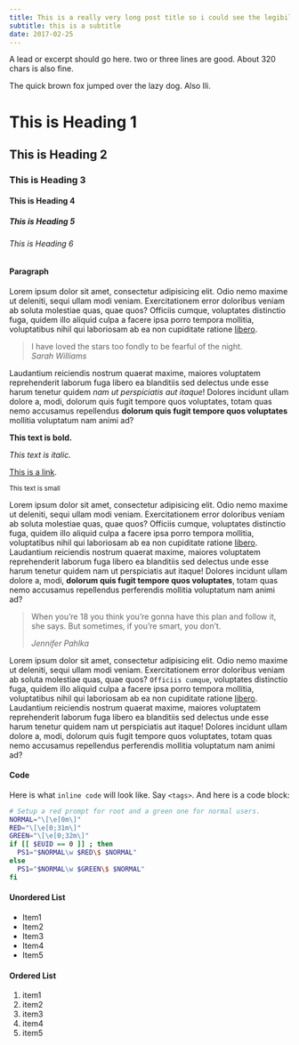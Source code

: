 ```yaml
---
title: This is a really very long post title so i could see the legibility over multiple lines. Let's make it even longer to stretch it over multiple lines
subtitle: this is a subtitle
date: 2017-02-25
---
```


<p>A lead or excerpt should go here. two or three lines are good. About 320 chars is also fine.</p>

<p>The quick brown fox jumped over the lazy dog. Also Ili.</p>

<!--more-->

# This is Heading 1
## This is Heading 2
### This is Heading 3
#### This is Heading 4
##### This is Heading 5
###### This is Heading 6

<h4>Paragraph</h4>
<p>Lorem ipsum dolor sit amet, consectetur adipisicing elit. Odio nemo maxime ut deleniti, sequi ullam modi veniam. Exercitationem error doloribus veniam ab soluta molestiae quas, quae quos? Officiis cumque, voluptates distinctio fuga, quidem illo aliquid culpa a facere ipsa porro tempora mollitia, voluptatibus nihil qui laboriosam ab ea non cupiditate ratione <a href="#">libero</a>. </p>

<blockquote>
I have loved the stars too fondly to be fearful of the night.<br>
<cite>Sarah Williams</cite>
</blockquote>


<p>Laudantium reiciendis nostrum quaerat maxime, maiores voluptatem reprehenderit laborum fuga libero ea blanditiis sed delectus unde esse harum tenetur quidem <em>nam ut perspiciatis aut itaque</em>! Dolores incidunt ullam dolore a, modi, dolorum quis fugit tempore quos voluptates, totam quas nemo accusamus repellendus <strong>dolorum quis fugit tempore quos voluptates</strong> mollitia voluptatum nam animi ad?</p>

<p><strong>This text is bold.</strong></p>
<p><em>This text is italic.</em></p>
<p><a href="#">This is a link</a>.</p>
<p><small>This text is small</small></p>

<p>Lorem ipsum dolor sit amet, consectetur adipisicing elit. Odio nemo maxime ut deleniti, sequi ullam modi veniam. Exercitationem error doloribus veniam ab soluta molestiae quas, quae quos? Officiis cumque, voluptates distinctio fuga, quidem illo aliquid culpa a facere ipsa porro tempora mollitia, voluptatibus nihil qui laboriosam ab ea non cupiditate ratione <a href="#">libero</a>. Laudantium reiciendis nostrum quaerat maxime, maiores voluptatem reprehenderit laborum fuga libero ea blanditiis sed delectus unde esse harum tenetur quidem nam ut perspiciatis aut itaque! Dolores incidunt ullam dolore a, modi, <strong>dolorum quis fugit tempore quos voluptates</strong>, totam quas nemo accusamus repellendus perferendis mollitia voluptatum nam animi ad?</p>

<blockquote>
<p>When you’re 18 you think you’re gonna have this plan and follow it, she says. But sometimes, if you’re smart, you don’t.</p>
<cite>Jennifer Pahlka</cite>
</blockquote>

<p>Lorem ipsum dolor sit amet, consectetur adipisicing elit. Odio nemo maxime ut deleniti, sequi ullam modi veniam. Exercitationem error doloribus veniam ab soluta molestiae quas, quae quos? <code>Officiis cumque</code>, voluptates distinctio fuga, quidem illo aliquid culpa a facere ipsa porro tempora mollitia, voluptatibus nihil qui laboriosam ab ea non cupiditate ratione <a href="#">libero</a>. Laudantium reiciendis nostrum quaerat maxime, maiores voluptatem reprehenderit laborum fuga libero ea blanditiis sed delectus unde esse harum tenetur quidem nam ut perspiciatis aut itaque! Dolores incidunt ullam dolore a, modi, dolorum quis fugit tempore quos voluptates, totam quas nemo accusamus repellendus perferendis mollitia voluptatum nam animi ad?</p>

<h4>Code</h4>

Here is what `inline code` will look like. Say `<tags>`. And here is a code block:

```bash
# Setup a red prompt for root and a green one for normal users.
NORMAL="\[\e[0m\]"
RED="\[\e[0;31m\]"
GREEN="\[\e[0;32m\]"
if [[ $EUID == 0 ]] ; then
  PS1="$NORMAL\w $RED\$ $NORMAL"
else
  PS1="$NORMAL\w $GREEN\$ $NORMAL"
fi
```

<h4>Unordered List</h4>
<ul>
  <li>Item1</li>
  <li>Item2</li>
  <li>Item3</li>
  <li>Item4</li>
  <li>Item5</li>
</ul>

<h4>Ordered List</h4>
<ol>
  <li>item1</li>
  <li>item2</li>
  <li>item3</li>
  <li>item4</li>
  <li>item5</li>
</ol>
